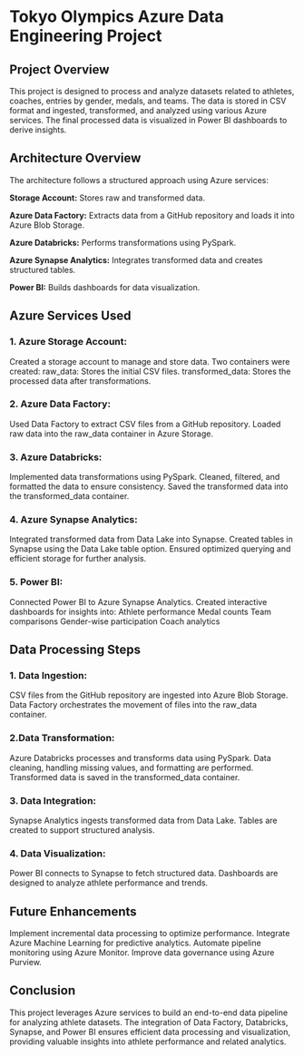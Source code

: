 # Tokyo Olympics Azure Data Engineering Project

## Project Overview

This project is designed to process and analyze datasets related to athletes, coaches, entries by gender, medals, and teams. The data is stored in CSV format and ingested, transformed, and analyzed using various Azure services. The final processed data is visualized in Power BI dashboards to derive insights.

## Architecture Overview

The architecture follows a structured approach using Azure services:

**Storage Account:** Stores raw and transformed data.

**Azure Data Factory:** Extracts data from a GitHub repository and loads it into Azure Blob Storage.

**Azure Databricks:** Performs transformations using PySpark.

**Azure Synapse Analytics:** Integrates transformed data and creates structured tables.

**Power BI:** Builds dashboards for data visualization.

## Azure Services Used

### 1. Azure Storage Account:
Created a storage account to manage and store data.
Two containers were created:
raw_data: Stores the initial CSV files.
transformed_data: Stores the processed data after transformations.

### 2. Azure Data Factory:
Used Data Factory to extract CSV files from a GitHub repository.
Loaded raw data into the raw_data container in Azure Storage.

### 3. Azure Databricks:
Implemented data transformations using PySpark.
Cleaned, filtered, and formatted the data to ensure consistency.
Saved the transformed data into the transformed_data container.

### 4. Azure Synapse Analytics:
Integrated transformed data from Data Lake into Synapse.
Created tables in Synapse using the Data Lake table option.
Ensured optimized querying and efficient storage for further analysis.

### 5. Power BI:
Connected Power BI to Azure Synapse Analytics.
Created interactive dashboards for insights into:
Athlete performance
Medal counts
Team comparisons
Gender-wise participation
Coach analytics

## Data Processing Steps

### 1. Data Ingestion:
CSV files from the GitHub repository are ingested into Azure Blob Storage.
Data Factory orchestrates the movement of files into the raw_data container.

### 2.Data Transformation:
Azure Databricks processes and transforms data using PySpark.
Data cleaning, handling missing values, and formatting are performed.
Transformed data is saved in the transformed_data container.

### 3. Data Integration: 
Synapse Analytics ingests transformed data from Data Lake.
Tables are created to support structured analysis.

### 4. Data Visualization:
Power BI connects to Synapse to fetch structured data.
Dashboards are designed to analyze athlete performance and trends.

## Future Enhancements

Implement incremental data processing to optimize performance.
Integrate Azure Machine Learning for predictive analytics.
Automate pipeline monitoring using Azure Monitor.
Improve data governance using Azure Purview.

## Conclusion

This project leverages Azure services to build an end-to-end data pipeline for analyzing athlete datasets. The integration of Data Factory, Databricks, Synapse, and Power BI ensures efficient data processing and visualization, providing valuable insights into athlete performance and related analytics.
